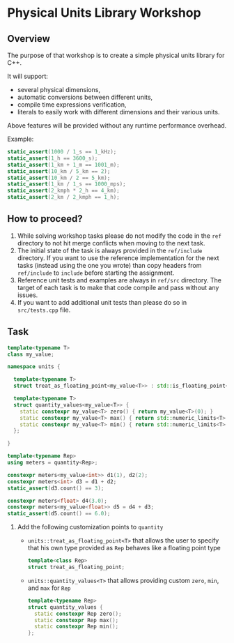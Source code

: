 # Physical Units Library Workshop

## Overview

The purpose of that workshop is to create a simple physical units library for C++.

It will support:
- several physical dimensions,
- automatic conversions between different units,
- compile time expressions verification,
- literals to easily work with different dimensions and their various units.

Above features will be provided without any runtime performance overhead.

Example:

```cpp
static_assert(1000 / 1_s == 1_kHz);
static_assert(1_h == 3600_s);
static_assert(1_km + 1_m == 1001_m);
static_assert(10_km / 5_km == 2);
static_assert(10_km / 2 == 5_km);
static_assert(1_km / 1_s == 1000_mps);
static_assert(2_kmph * 2_h == 4_km);
static_assert(2_km / 2_kmph == 1_h);
```


## How to proceed?

1. While solving workshop tasks please do not modify the code in the `ref` directory to not hit
   merge conflicts when moving to the next task.
2. The initial state of the task is always provided in the `ref/include` directory. If you want to
   use the reference implementation for the next tasks (instead using the one you wrote) than
   copy headers from `ref/include` to `include` before starting the assignment.
3. Reference unit tests and examples are always in `ref/src` directory. The target of each task is
   to make that code compile and pass without any issues. 
4. If you want to add additional unit tests than please do so in `src/tests.cpp` file.


## Task
 
```cpp
template<typename T>
class my_value;

namespace units {

  template<typename T>
  struct treat_as_floating_point<my_value<T>> : std::is_floating_point<T> {};

  template<typename T>
  struct quantity_values<my_value<T>> {
    static constexpr my_value<T> zero() { return my_value<T>(0); }
    static constexpr my_value<T> max() { return std::numeric_limits<T>::max(); }
    static constexpr my_value<T> min() { return std::numeric_limits<T>::lowest(); }
  };

}

template<typename Rep>
using meters = quantity<Rep>;

constexpr meters<my_value<int>> d1(1), d2(2);
constexpr meters<int> d3 = d1 + d2;
static_assert(d3.count() == 3);

constexpr meters<float> d4(3.0);
constexpr meters<my_value<float>> d5 = d4 + d3;
static_assert(d5.count() == 6.0);
```

1. Add the following customization points to `quantity`
    - `units::treat_as_floating_point<T>` that allows the user to specify that his own type provided as
      `Rep` behaves like a floating point type
        ```cpp
        template<class Rep>
        struct treat_as_floating_point;
        ```
    
    - `units::quantity_values<T>` that allows providing custom `zero`, `min`, and `max` for `Rep`
    
        ```cpp
        template<typename Rep>
        struct quantity_values {
          static constexpr Rep zero();
          static constexpr Rep max();
          static constexpr Rep min();
        };
        ```
